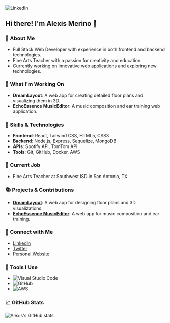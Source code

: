 
![LinkedIn](https://img.shields.io/badge/linkedin-%230077B5.svg?style=for-the-badge&logo=linkedin&logoColor=white)

## Hi there! I'm Alexis Merino 👋

### 🎨 About Me
- Full Stack Web Developer with experience in both frontend and backend technologies.
- Fine Arts Teacher with a passion for creativity and education.
- Currently working on innovative web applications and exploring new technologies.

### 🚀 What I'm Working On
- **DreamLayout**: A web app for creating detailed floor plans and visualizing them in 3D.
- **EchoEssence MusicEditor**: A music composition and ear training web application.

### 🌟 Skills & Technologies
- **Frontend**: React, Tailwind CSS, HTML5, CSS3
- **Backend**: Node.js, Express, Sequelize, MongoDB
- **APIs**: Spotify API, TomTom API
- **Tools**: Git, GitHub, Docker, AWS

### 💼 Current Job
- Fine Arts Teacher at Southwest ISD in San Antonio, TX.

### 📚 Projects & Contributions
- [**DreamLayout**](link-to-dreamlayout-repo): A web app for designing floor plans and 3D visualizations.
- [**EchoEssence MusicEditor**](link-to-echoessence-repo): A web app for music composition and ear training.

### 🔗 Connect with Me
- [LinkedIn](link-to-linkedin)
- [Twitter](link-to-twitter)
- [Personal Website](link-to-personal-website)

### 🔧 Tools I Use
- ![Visual Studio Code](https://img.shields.io/badge/Editor-Visual%20Studio%20Code-blue)
- ![GitHub](https://img.shields.io/badge/Platform-GitHub-black)
- ![AWS](https://img.shields.io/badge/Cloud-AWS-orange)

### 📈 GitHub Stats
![Alexis's GitHub stats](https://github-readme-stats.vercel.app/api?username=your-github-username&show_icons=true&hide_title=false&hide=prs&count_private=true&include_all_commits=true)
